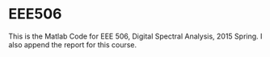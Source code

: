 # EEE506
This is the Matlab Code for EEE 506, Digital Spectral Analysis, 2015 Spring.
I also append the report for this course.
